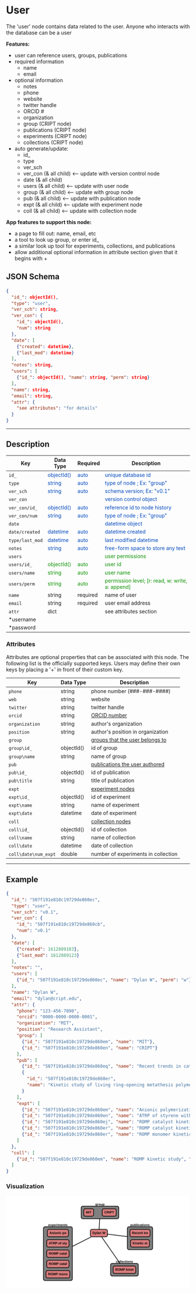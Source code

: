 # User

The 'user' node contains data related to the user. Anyone who interacts with the database can be a user

**Features:**

* user can reference users, groups, publications
* required information
    * name
    * email
* optional information
    * notes
    * phone
    * website
    * twitter handle
    * ORCID #
    * organization
    * group (CRIPT node)
    * publications (CRIPT node)
    * experiments (CRIPT node)
    * collections (CRIPT node)
* auto generate/update:
    * id_
    * type
    * ver_sch
    * ver_con (& all child) <-- update with version control node
    * date (& all child)
    * users (& all child) <-- update with user node
    * group (& all child) <-- update with group node
    * pub (& all child) <-- update with publication node
    * expt (& all child) <-- update with experiment node
    * coll (& all child) <-- update with collection node


**App features to support this node:**

* a page to fill out: name, email, etc
* a tool to look up group, or enter id_
* a similar look up tool for experiments, collections, and publications
* allow additional optional information in attribute section given that it begins with +

## JSON Schema

```json
{
  "id_": objectId(),
  "type": "user",
  "ver_sch": string,
  "ver_con": {
    "id_": objectId(),
    "num": string
  },
  "date": [
    {"created": datetime},
    {"last_mod": datetime}
  ],
  "notes": string,
  "users": [
    {"id_": objectId(), "name": string, "perm": string}
  ],
  "name": string,
  "email": string,
  "attr": {
    "see attributes": "for details"
  }
}
```

---

## Description

Key             |Data Type     |Required  |Description
-------------   |---------     |------    |----
`id_`          |<span style="color:rgb(0, 72, 189)"> objectId() </span>|<span style="color:rgb(0, 72, 189)">  auto  </span>|<span style="color:rgb(0, 72, 189)">  unique database id  </span>
`type`          |<span style="color:rgb(0, 72, 189)">  string  </span> |<span style="color:rgb(0, 72, 189)">  auto  </span>|<span style="color:rgb(0, 72, 189)">  type of node ; Ex: "group"  </span>
`ver_sch`       |<span style="color:rgb(0, 72, 189)">  string  </span>|<span style="color:rgb(0, 72, 189)">  auto  </span>|<span style="color:rgb(0, 72, 189)">  schema version; Ex: "v0.1"  </span>
`ver_con`       |              |          |<span style="color:rgb(0, 72, 189)">  version control object  </span>
`ver_con/id_`   |<span style="color:rgb(0, 72, 189)">  objectId()  </span>|<span style="color:rgb(0, 72, 189)">  auto  </span>|<span style="color:rgb(0, 72, 189)">  reference id to node history  </span>
`ver_con/num`   |<span style="color:rgb(0, 72, 189)">  string  </span>|<span style="color:rgb(0, 72, 189)">auto  </span>|<span style="color:rgb(0, 72, 189)">  type of node ; Ex: "group"  </span>
`date`          |              |          |<span style="color:rgb(0, 72, 189)">  datetime object  </span>
`date/created`  |<span style="color:rgb(0, 72, 189)">  datetime  </span>|<span style="color:rgb(0, 72, 189)">auto  </span>|<span style="color:rgb(0, 72, 189)">  datetime created  </span>
`type/last_mod` |<span style="color:rgb(0, 72, 189)">  datetime  </span>|<span style="color:rgb(0, 72, 189)">auto  </span>|<span style="color:rgb(0, 72, 189)">  last modified datetime  </span>
`notes`         |<span style="color:rgb(0, 72, 189)">  string  </span>|<span style="color:rgb(0, 72, 189)">auto  </span> |<span style="color:rgb(0, 72, 189)">  free-form space to store any text  </span>
`users`               |     |      |<span style="color:rgb(12, 145, 3)">  user permissions </span>
`users/id_`           |<span style="color:rgb(12, 145, 3)">  objectId()   </span>|<span style="color:rgb(12, 145, 3)">  auto   </span>|<span style="color:rgb(12, 145, 3)">  user id  </span>
`users/name`          |<span style="color:rgb(12, 145, 3)">  string  </span>|<span style="color:rgb(12, 145, 3)">  auto   </span>|<span style="color:rgb(12, 145, 3)">  user name  </span>
`users/perm`          |<span style="color:rgb(12, 145, 3)">  string  </span>|<span style="color:rgb(12, 145, 3)">  auto   </span>|<span style="color:rgb(12, 145, 3)">  permission level; [r: read, w: write, a: append]  </span>
`name`                | string        | required      | name of user
`email`               | string        | required      | user email address
`attr`                | dict          |               | see attributes section
*username  |
*password  |

### Attributes

Attributes are optional properties that can be associated with this node. The following list is the officially supported
keys. Users may define their own keys by placing a '+' in front of their custom key.

Key                   | Data Type      | Description
-------------         |---------       |----
`phone`               | string         | phone number (###-###-####)
`web`                 | string         | website
`twitter`             | string         | twitter handle
`orcid`               | string         | [ORCID number](https://orcid.org/)
`organization`        | string         | author's organization
`position`            | string         | author's position in organization
`group`               |                | [groups that the user belongs to](../data-models/Groups.md)
`group\id_`           | objectId()     | id of group
`group\name`          | string         | name of group
`pub`                 |                | [publications the user authored](../data-models/Publications.md)
`pub\id_`             | objectId()     | id of publication
`pub\title`           | string         | title of publication
`expt`                |                | [experiment nodes](../data-models/Experiments.md)
`expt\id_`            | objectId()     | id of experiment
`expt\name`           | string         | name of experiment
`expt\date`           | datetime       | date of experiment
`coll`                |                | [collection nodes](../data-models/Collections.md)
`coll\id_`            | objectId()     | id of collection
`coll\name`           | string         | name of collection
`coll\date`           | datetime       | date of collection
`coll\date\num_expt`  | double         | number of experiments in collection

---

## Example

```json
{
  "id_": "507f191e810c19729de860ec",
  "type": "user",
  "ver_sch": "v0.1",
  "ver_con": {
    "id_": "507f191e810c19729de860cb",
    "num": "v0.1"
  },
  "date": [
    {"created": 1612889183},
    {"last_mod": 1612889123}
  ],
  "notes": "",
  "users": [
    {"id_": "507f191e810c19729de860ec", "name": "Dylan W", "perm": "w"}
  ],
  "name": "Dylan W",
  "email": "dylan@cript.edu",
  "attr": {
    "phone": "123-456-7890",
    "orcid": "0000-0000-0000-0001",
    "organization": "MIT",
    "position": "Research Assistant",
    "group": [
      {"id_": "507f191e810c19729de860em", "name": "MIT"},
      {"id_": "507f191e810c19729de860en", "name": "CRIPT"}
    ],
    "pub": [
      {"id_": "507f191e810c19729de860eq", "name": "Recent trends in catalytic polymerizations"},
      {
        "id_": "507f191e810c19729de860er",
        "name": "Kinetic study of living ring-opening metathesis polymerization with third-generation Grubbs catalysts"
      }
    ],
    "expt": [
      {"id_": "507f191e810c19729de860em", "name": "Anionic polymerization", "date": 1612886423},
      {"id_": "507f191e810c19729de860en", "name": "ATRP of styrene with CuCl", "date": 1612886423},
      {"id_": "507f191e810c19729de860ej", "name": "ROMP catalyst kinetics low conc", "date": 1612886423},
      {"id_": "507f191e810c19729de860er", "name": "ROMP catalyst kinetics high conc", "date": 1612886426},
      {"id_": "507f191e810c19729de860er", "name": "ROMP monomer kinetics", "date": 1612886426}
    ]
  },
  "coll": [
    {"id_": "507f191e810c19729de860em", "name": "ROMP kinetic study", "date": 1612886423, "num_expt": 3}
  ]
}
```

### Visualization

![Users_network](../img/network_user.svg)